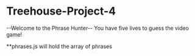 # Treehouse-Project-4
--Welcome to the Phrase Hunter--
You have five lives to guess the video game!

**phrases.js will hold the array of phrases

